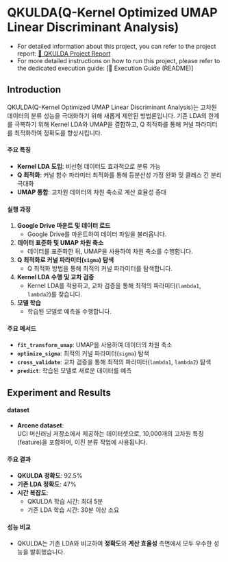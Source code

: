 # QKULDA(Q-Kernel Optimized UMAP Linear Discriminant Analysis)
- For detailed information about this project, you can refer to the project report: 
[📄 QKULDA Project Report](https://github.com/yejinyeo/QKULDA-Q-Kernel-Optimized-UMAP-Linear-Discriminant-Analysis-/blob/main/QKULDA%20A%20New%20Methodology%20for%20High-Dimensional%20Data.pdf)
- For more detailed instructions on how to run this project, please refer to the dedicated execution guide: 
[📄 Execution Guide (README)]

## Introduction
QKULDA(Q-Kernel Optimized UMAP Linear Discriminant Analysis)는 고차원 데이터의 분류 성능을 극대화하기 위해 새롭게 제안된 방법론입니다. 기존 LDA의 한계를 극복하기 위해 Kernel LDA와 UMAP을 결합하고, Q 최적화를 통해 커널 파라미터를 최적화하여 정확도를 향상시킵니다.

#### 주요 특징
- **Kernel LDA 도입**: 비선형 데이터도 효과적으로 분류 가능
- **Q 최적화**: 커널 함수 파라미터 최적화를 통해 등분산성 가정 완화 및 클래스 간 분리 극대화
- **UMAP 통합**: 고차원 데이터의 차원 축소로 계산 효율성 증대

#### 실행 과정
1. **Google Drive 마운트 및 데이터 로드**
   - Google Drive를 마운트하여 데이터 파일을 불러옵니다.
2. **데이터 표준화 및 UMAP 차원 축소**
   - 데이터를 표준화한 뒤, UMAP을 사용하여 차원 축소를 수행합니다.
3. **Q 최적화로 커널 파라미터(`sigma`) 탐색**
   - Q 최적화 방법을 통해 최적의 커널 파라미터를 탐색합니다.
4. **Kernel LDA 수행 및 교차 검증**
   - Kernel LDA를 적용하고, 교차 검증을 통해 최적의 파라미터(`lambda1`, `lambda2`)를 찾습니다.
5. **모델 학습**
   - 학습된 모델로 예측을 수행합니다.

#### 주요 메서드
- **`fit_transform_umap`**: UMAP을 사용하여 데이터의 차원 축소
- **`optimize_sigma`**: 최적의 커널 파라미터(`sigma`) 탐색
- **`cross_validate`**: 교차 검증을 통해 최적의 파라미터(`lambda1`, `lambda2`) 탐색
- **`predict`**: 학습된 모델로 새로운 데이터를 예측


## Experiment and Results

#### dataset
- **Arcene dataset**:  
  UCI 머신러닝 저장소에서 제공하는 데이터셋으로, 10,000개의 고차원 특징(feature)을 포함하며, 이진 분류 작업에 사용됩니다.

#### 주요 결과
- **QKULDA 정확도**: 92.5%
- **기존 LDA 정확도**: 47%
- **시간 복잡도**:  
  - QKULDA 학습 시간: 최대 5분  
  - 기존 LDA 학습 시간: 30분 이상 소요

#### 성능 비교
- QKULDA는 기존 LDA와 비교하여 **정확도**와 **계산 효율성** 측면에서 모두 우수한 성능을 발휘했습니다.
